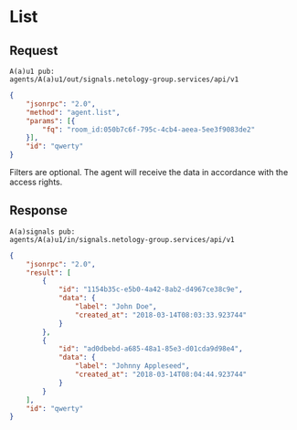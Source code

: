 # List
## Request
```
A(a)u1 pub:
agents/A(a)u1/out/signals.netology-group.services/api/v1
```
```json
{
    "jsonrpc": "2.0",
    "method": "agent.list",
    "params": [{
        "fq": "room_id:050b7c6f-795c-4cb4-aeea-5ee3f9083de2"
    }],
    "id": "qwerty"
}
```
Filters are optional. The agent will receive the data in accordance with the access rights.
## Response
```
A(a)signals pub:
agents/A(a)u1/in/signals.netology-group.services/api/v1
```
```json
{
    "jsonrpc": "2.0",
    "result": [
        {
            "id": "1154b35c-e5b0-4a42-8ab2-d4967ce38c9e",
            "data": {
                "label": "John Doe",
                "created_at": "2018-03-14T08:03:33.923744"
            }
        },
        {
            "id": "ad0dbebd-a685-48a1-85e3-d01cda9d98e4",
            "data": {
                "label": "Johnny Appleseed",
                "created_at": "2018-03-14T08:04:44.923744"
            }
        }
    ],
    "id": "qwerty"
}
```
